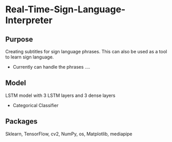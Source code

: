 # Real-Time-Sign-Language-Interpreter

## Purpose
Creating subtitles for sign language phrases. This can also be used as a tool to learn sign language.
- Currently can handle the phrases ....

## Model
LSTM model with 3 LSTM layers and 3 dense layers
- Categorical Classifier

## Packages
Sklearn, TensorFlow, cv2, NumPy, os, Matplotlib, mediapipe
